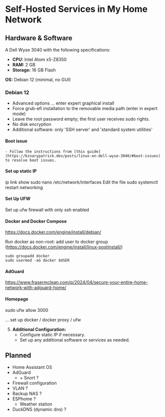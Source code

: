 # Self-Hosted Services in My Home Network

## Hardware & Software
A Dell Wyse 3040 with the following specifications:
- **CPU:** Intel Atom x5-Z8350
- **RAM:** 2 GB
- **Storage:** 16 GB Flash

**OS:** Debian 12 (minimal, no GUI)

### Debian 12

- Advanced options ... enter expert graphical install
- Force grub-efi installation to the removable media path (enter in expert mode)
- Leave the root password empty; the first user receives sudo rights.
- No disk encryption
- Additional software: only 'SSH server' and 'standard system utilities'

#### Boot issue

    - Follow the instructions from [this guide](https://binarypatrick.dev/posts/linux-on-dell-wyse-3040/#boot-issues) to resolve boot issues.

#### Set up static IP
ip link show
sudo nano /etc/network/interfaces
Edit the file
sudo systemctl restart networking

#### Set Up UFW
Set up ufw firewall with only ssh enabled

#### Docker and Docker Compose

https://docs.docker.com/engine/install/debian/

Run docker as non-root: add user to docker group
(https://docs.docker.com/engine/install/linux-postinstall/)
```
sudo groupadd docker
sudo usermod -aG docker $USER
```

#### AdGuard

https://www.frasermclean.com/p/2024/04/secure-your-entire-home-network-with-adguard-home/

#### Homepage

sudo ufw allow 3000

... set up docker / docker proxy / ufw

5. **Additional Configuration:**
    - Configure static IP if necessary.
    - Set up any additional software or services as needed.

## Planned

- Home Assistant OS
- AdGuard
    - \+ Snort ?
- Firewall configuration
- VLAN ?
- Backup NAS ?
- ESPhome ?
    - Weather station
- DuckDNS (dynamic dns) ?